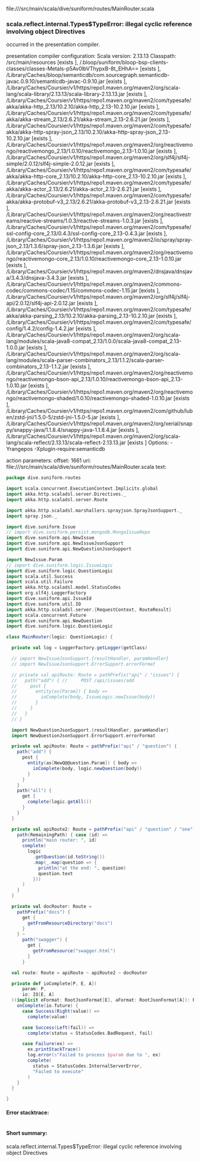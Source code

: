 file://<WORKSPACE>/src/main/scala/dive/suniform/routes/MainRouter.scala
### scala.reflect.internal.Types$TypeError: illegal cyclic reference involving object Directives

occurred in the presentation compiler.

presentation compiler configuration:
Scala version: 2.13.13
Classpath:
<WORKSPACE>/src/main/resources [exists ], <WORKSPACE>/.bloop/suniform/bloop-bsp-clients-classes/classes-Metals-p5Av0lbVThypxB-8t_EHhA== [exists ], <HOME>/Library/Caches/bloop/semanticdb/com.sourcegraph.semanticdb-javac.0.9.10/semanticdb-javac-0.9.10.jar [exists ], <HOME>/Library/Caches/Coursier/v1/https/repo1.maven.org/maven2/org/scala-lang/scala-library/2.13.13/scala-library-2.13.13.jar [exists ], <HOME>/Library/Caches/Coursier/v1/https/repo1.maven.org/maven2/com/typesafe/akka/akka-http_2.13/10.2.10/akka-http_2.13-10.2.10.jar [exists ], <HOME>/Library/Caches/Coursier/v1/https/repo1.maven.org/maven2/com/typesafe/akka/akka-stream_2.13/2.6.21/akka-stream_2.13-2.6.21.jar [exists ], <HOME>/Library/Caches/Coursier/v1/https/repo1.maven.org/maven2/com/typesafe/akka/akka-http-spray-json_2.13/10.2.10/akka-http-spray-json_2.13-10.2.10.jar [exists ], <HOME>/Library/Caches/Coursier/v1/https/repo1.maven.org/maven2/org/reactivemongo/reactivemongo_2.13/1.0.10/reactivemongo_2.13-1.0.10.jar [exists ], <HOME>/Library/Caches/Coursier/v1/https/repo1.maven.org/maven2/org/slf4j/slf4j-simple/2.0.12/slf4j-simple-2.0.12.jar [exists ], <HOME>/Library/Caches/Coursier/v1/https/repo1.maven.org/maven2/com/typesafe/akka/akka-http-core_2.13/10.2.10/akka-http-core_2.13-10.2.10.jar [exists ], <HOME>/Library/Caches/Coursier/v1/https/repo1.maven.org/maven2/com/typesafe/akka/akka-actor_2.13/2.6.21/akka-actor_2.13-2.6.21.jar [exists ], <HOME>/Library/Caches/Coursier/v1/https/repo1.maven.org/maven2/com/typesafe/akka/akka-protobuf-v3_2.13/2.6.21/akka-protobuf-v3_2.13-2.6.21.jar [exists ], <HOME>/Library/Caches/Coursier/v1/https/repo1.maven.org/maven2/org/reactivestreams/reactive-streams/1.0.3/reactive-streams-1.0.3.jar [exists ], <HOME>/Library/Caches/Coursier/v1/https/repo1.maven.org/maven2/com/typesafe/ssl-config-core_2.13/0.4.3/ssl-config-core_2.13-0.4.3.jar [exists ], <HOME>/Library/Caches/Coursier/v1/https/repo1.maven.org/maven2/io/spray/spray-json_2.13/1.3.6/spray-json_2.13-1.3.6.jar [exists ], <HOME>/Library/Caches/Coursier/v1/https/repo1.maven.org/maven2/org/reactivemongo/reactivemongo-core_2.13/1.0.10/reactivemongo-core_2.13-1.0.10.jar [exists ], <HOME>/Library/Caches/Coursier/v1/https/repo1.maven.org/maven2/dnsjava/dnsjava/3.4.3/dnsjava-3.4.3.jar [exists ], <HOME>/Library/Caches/Coursier/v1/https/repo1.maven.org/maven2/commons-codec/commons-codec/1.15/commons-codec-1.15.jar [exists ], <HOME>/Library/Caches/Coursier/v1/https/repo1.maven.org/maven2/org/slf4j/slf4j-api/2.0.12/slf4j-api-2.0.12.jar [exists ], <HOME>/Library/Caches/Coursier/v1/https/repo1.maven.org/maven2/com/typesafe/akka/akka-parsing_2.13/10.2.10/akka-parsing_2.13-10.2.10.jar [exists ], <HOME>/Library/Caches/Coursier/v1/https/repo1.maven.org/maven2/com/typesafe/config/1.4.2/config-1.4.2.jar [exists ], <HOME>/Library/Caches/Coursier/v1/https/repo1.maven.org/maven2/org/scala-lang/modules/scala-java8-compat_2.13/1.0.0/scala-java8-compat_2.13-1.0.0.jar [exists ], <HOME>/Library/Caches/Coursier/v1/https/repo1.maven.org/maven2/org/scala-lang/modules/scala-parser-combinators_2.13/1.1.2/scala-parser-combinators_2.13-1.1.2.jar [exists ], <HOME>/Library/Caches/Coursier/v1/https/repo1.maven.org/maven2/org/reactivemongo/reactivemongo-bson-api_2.13/1.0.10/reactivemongo-bson-api_2.13-1.0.10.jar [exists ], <HOME>/Library/Caches/Coursier/v1/https/repo1.maven.org/maven2/org/reactivemongo/reactivemongo-shaded/1.0.10/reactivemongo-shaded-1.0.10.jar [exists ], <HOME>/Library/Caches/Coursier/v1/https/repo1.maven.org/maven2/com/github/luben/zstd-jni/1.5.0-5/zstd-jni-1.5.0-5.jar [exists ], <HOME>/Library/Caches/Coursier/v1/https/repo1.maven.org/maven2/org/xerial/snappy/snappy-java/1.1.8.4/snappy-java-1.1.8.4.jar [exists ], <HOME>/Library/Caches/Coursier/v1/https/repo1.maven.org/maven2/org/scala-lang/scala-reflect/2.13.13/scala-reflect-2.13.13.jar [exists ]
Options:
-Yrangepos -Xplugin-require:semanticdb


action parameters:
offset: 1661
uri: file://<WORKSPACE>/src/main/scala/dive/suniform/routes/MainRouter.scala
text:
```scala
package dive.suniform.routes

import scala.concurrent.ExecutionContext.Implicits.global
import akka.http.scaladsl.server.Directives._
import akka.http.scaladsl.server.Route

import akka.http.scaladsl.marshallers.sprayjson.SprayJsonSupport._
import spray.json._

import dive.suniform.Issue
// import dive.suniform.persist.mongodb.MongoIssueRepo
import dive.suniform.api.NewIssue
import dive.suniform.api.NewIssueJsonSupport
import dive.suniform.api.NewQuestionJsonSupport

import NewIssue.Param
// import dive.suniform.logic.IssueLogic
import dive.suniform.logic.QuestionLogic
import scala.util.Success
import scala.util.Failure
import akka.http.scaladsl.model.StatusCodes
import org.slf4j.LoggerFactory
import dive.suniform.api.IssueId
import dive.suniform.util.IO
import akka.http.scaladsl.server.{RequestContext, RouteResult}
import scala.concurrent.Future
import dive.suniform.api.NewQuestion
import dive.suniform.logic.QuestionLogic

class MainRouter(logic: QuestionLogic) {

  private val log = LoggerFactory.getLogger(getClass)

  // import NewIssueJsonSupport.{resultHandler, paramHandler}
  // import NewIssueJsonSupport.ErrorSupport.errorFormat

  // private val apiRoute: Route = pathPrefix("api" / "issues") {
  //   path("add") { //     POST /api/issues/add
  //     post {
  //       entity(as[Param]) { body =>
  //         ioComplete(body, IssueLogic.newIssue(body))
  //       }
  //     }
  //   }
  // }

  import NewQuestionJsonSupport.{resultHandler, paramHandler}
  import NewQuestionJsonSupport.ErrorSupport.errorFormat

  private val apiRoute: Route = pathPrefix("api" / "question") {
    path("add") {
      post {
        entity(as[NewQ@@uestion.Param]) { body =>
          ioComplete(body, logic.newQuestion(body))
        }
      }
    }
    path("all") {
      get {
        complete(logic.getAll())
      }
    }
  }

  private val apiRoute2: Route = pathPrefix("api" / "question" / "one") {
    path(RemainingPath) { case (id) =>
      println("main router: ", id)
      complete(
        logic
          .getQuestion(id.toString())
          .map(_.map(question => {
            println("at the end: ", question)
            question.text
          }))
      )
    }
  }

  private val docRouter: Route =
    pathPrefix("docs") {
      get {
        getFromResourceDirectory("docs")
      }
    } ~
      path("swagger") {
        get {
          getFromResource("swagger.html")
        }
      }

  val route: Route = apiRoute ~ apiRoute2 ~ docRouter

  private def ioComplete[P, E, A](
      param: P,
      io: IO[E, A]
  )(implicit eFormat: RootJsonFormat[E], aFormat: RootJsonFormat[A]): Route = {
    onComplete(io.future) {
      case Success(Right(value)) =>
        complete(value)

      case Success(Left(fail)) =>
        complete(status = StatusCodes.BadRequest, fail)

      case Failure(ex) =>
        ex.printStackTrace()
        log.error(s"Failed to process $param due to ", ex)
        complete(
          status = StatusCodes.InternalServerError,
          "Failed to execute"
        )
    }
  }

}

```



#### Error stacktrace:

```

```
#### Short summary: 

scala.reflect.internal.Types$TypeError: illegal cyclic reference involving object Directives